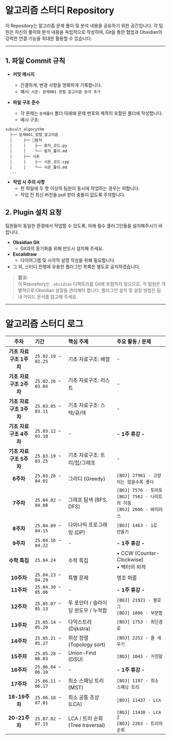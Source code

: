 # 알고리즘 스터디 Repository

이 Repository는 알고리즘 문제 풀이 및 분석 내용을 공유하기 위한 공간입니다. 각 팀원은 자신의 풀이와 분석 내용을 독립적으로 작성하여, Git을 통한 협업과 Obsidian의 강력한 연결 기능을 최대한 활용할 수 있습니다.

---
## 1.  파일 Commit 규칙

- **커밋 메시지**
    - 간결하게, 변경 사항을 명확하게 기록합니다.
    - 예시: `시온: 문제001 정렬 알고리즘 분석 추가`
        
- **파일 구조 준수**
    - 각 문제는 `문제풀이` 폴더 아래에 문제 번호와 제목이 포함된 폴더에 작성합니다.
    - 예시 구조:
```
subcult_algorythm
  ├── 문제001_정렬_알고리즘
  │     ├── 람지
  │     │    ├── 람지_코드.py
  │     │    └── 람지_풀이.md
  │     ├── 시온
  │     │    ├── 시온_코드.cpp
  │     │    └── 시온_풀이.md
  ...
```
- **작업 시 주의 사항**
	- 한 파일에 두 명 이상의 팀원이 동시에 작업하는 경우는 피합니다.
	- 작업 전 최신 버전을 pull 받아 충돌이 없도록 주의합니다.

## 2.  Plugin 설치 요청

팀원들이 동일한 환경에서 작업할 수 있도록, 아래 필수 플러그인들을 설치해주시기 바랍니다.
- **Obsidian Git**
    - Git과의 동기화를 위해 반드시 설치해 주세요.
- **Excalidraw**
    - 다이어그램 및 시각적 설명 작성을 위해 필요합니다.
- 그 외, 스터디 진행에 유용한 플러그인 목록은 별도로 공지하겠습니다.
    

> **참고:**  
> 이 Repository는 `.obsidian` 디렉토리를 Git에 포함하지 않으므로, 각 팀원은 개별적으로 Obsidian 설정을 관리해야 합니다. 플러그인 설치 및 설정 방법은 팀 내 가이드 문서를 참고해 주세요.

--- 

# 알고리즘 스터디 로그

| 주차 | 기간 | 핵심 주제 | 주요 활동 / 문제 |
| :--: | :-- | :--- | :--- |
| **기초 자료구조 1주차** | `25.02.19 ~ 02.25` | 기초 자료구조: 배열 | - |
| **기초 자료구조 2주차** | `25.02.26 ~ 03.04` | 기초 자료구조: 리스트 | - |
| **기초 자료구조 3주차** | `25.03.05 ~ 03.11` | 기초 자료구조: 스택/큐/덱 | - |
| **기초 자료구조 4주차** | `25.03.12 ~ 03.18` | - | **- 1주 휴강 -** |
| **기초 자료구조 5주차** | `25.03.19 ~ 03.25` | 기초 자료구조: 트리/힙/그래프 | - |
| **6주차** | `25.03.26 ~ 04.01` | 그리디 (Greedy) | `[BOJ] 27961 - 고양이는 많을수록 좋다` |
| **7주차** | `25.04.02 ~ 04.08` | 그래프 탐색 (BFS, DFS) | `[BOJ] 7576 - 토마토`<br>`[BOJ] 7562 - 나이트의 이동`<br>`[BOJ] 2606 - 바이러스` |
| **8주차** | `25.04.09 ~ 04.15` | 다이나믹 프로그래밍 (DP) | `[BOJ] 1463 - 1로 만들기` |
| **9주차** | `25.04.16 ~ 04.22` | - | **- 1주 휴강 -** |
| **수학 특집** | `25.04.24` | 수학 특집 | • CCW (Counter-Clockwise)<br>• 벡터의 외적 |
| **10주차** | `25.04.23 ~ 04.29` | 특별 문제 | 명조 퍼즐 |
| **11주차** | `25.04.30 ~ 05.06` | - | **- 1주 휴강 -** |
| **12주차** | `25.05.07 ~ 05.13` | 투 포인터 / 슬라이딩 윈도우 / 누적합 | `[BOJ] 21921 - 블로그`<br>`[BOJ] 1806 - 부분합` |
| **13주차** | `25.05.14 ~ 05.20` | 다익스트라 (Dijkstra) | `[BOJ] 1753 - 최단경로` |
| **14주차** | `25.05.21 ~ 05.27` | 위상 정렬 (Topology sort) | `[BOJ] 2252 - 줄 세우기` |
| **15주차** | `25.05.28 ~ 06.03` | Union-Find (DSU) | `[BOJ] 1043 - 거짓말` |
| **16주차** | `25.06.04 ~ 06.10` | - | **- 1주 휴강 -** |
| **17주차** | `25.06.11 ~ 06.17` | 최소 스패닝 트리 (MST) | `[BOJ] 1197 - 최소 스패닝 트리` |
| **18-19주차** | `25.06.18 ~ 07.01` | 최소 공통 조상 (LCA) | `[BOJ] 11437 - LCA` |
| **20-21주차** | `25.07.02 ~ 07.15` | LCA / 트리 순회 (Tree traversal) | `[BOJ] 11438 - LCA 2`<br>`[BOJ] 2263 - 트리의 순회` |
